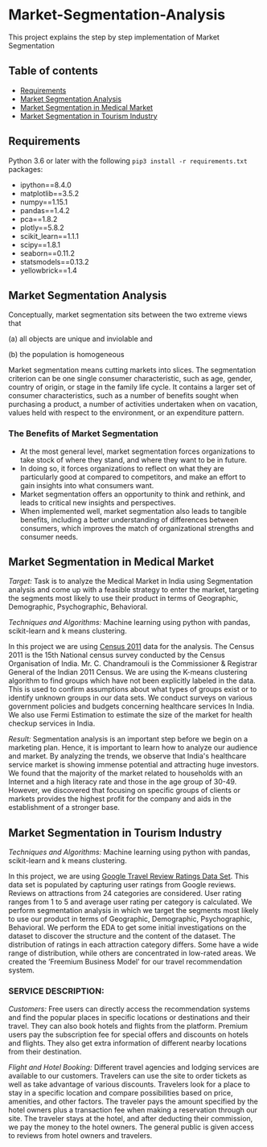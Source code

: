 
# Market-Segmentation-Analysis

This project explains the step by step implementation of Market Segmentation

## Table of contents

- [Requirements](#requirements)
- [Market Segmentation Analysis](#market-segmentation-analysis-1)
- [Market Segmentation in Medical Market](#market-segmentation-in-medical-market)
- [Market Segmentation in Tourism Industry](#market-segmentation-in-tourism-industry)

## Requirements

Python 3.6 or later with the following `pip3 install -r requirements.txt` packages:

- ipython==8.4.0
- matplotlib==3.5.2
- numpy==1.15.1
- pandas==1.4.2
- pca==1.8.2
- plotly==5.8.2
- scikit_learn==1.1.1
- scipy==1.8.1
- seaborn==0.11.2
- statsmodels==0.13.2
- yellowbrick==1.4

## Market Segmentation Analysis

Conceptually, market segmentation sits between the two extreme views that

(a) all objects are unique and inviolable and

(b) the population is homogeneous

Market segmentation means cutting markets into slices.
The segmentation criterion can be one single consumer characteristic, such as age, gender, country of origin, or stage in the family life cycle.
It contains a larger set of consumer characteristics, such as a number of benefits sought when purchasing a product, a number of activities undertaken when on vacation, values held with respect to the environment, or an expenditure pattern.

### The Benefits of Market Segmentation
- At the most general level, market segmentation forces organizations to take stock of where they stand, and where they want to be in future.
- In doing so, it forces organizations to reflect on what they are particularly good at compared to competitors, and make an effort to gain insights into what consumers want.
- Market segmentation offers an opportunity to think and rethink, and leads to critical new insights and perspectives.
- When implemented well, market segmentation also leads to tangible benefits, including a better understanding of differences between consumers, which improves the match of organizational strengths and consumer needs.

## Market Segmentation in Medical Market

*Target:* Task is to analyze the Medical Market in India using Segmentation analysis and come up
with a feasible strategy to enter the market, targeting the segments most likely to use their
product in terms of Geographic, Demographic, Psychographic, Behavioral.

*Techniques and Algorithms:* Machine learning using python with pandas, scikit-learn and k means clustering.

In this project we are using [Census 2011](https://censusindia.gov.in/census.website/data/census-tables) data for the analysis. The Census 2011 is the 15th National census survey conducted by the Census Organisation of India. Mr. C. Chandramouli is the Commissioner & Registrar General of the Indian 2011 Census. 
We are using the K-means clustering algorithm to find groups which have not been explicitly labeled in the data. This is used to confirm assumptions about what types of groups exist or to identify unknown groups in our data sets.
We conduct surveys on various government policies and budgets concerning healthcare services In India. We also use Fermi Estimation to estimate the size of the market for health checkup services in India.

*Result:* Segmentation analysis is an important step before we begin on a marketing plan. Hence, it is important to learn how to analyze our audience and market. By analyzing the trends, we observe that India's healthcare service market is showing immense potential and attracting huge investors. We found that the majority of the market related to households with an Internet and a high literacy rate and those in the age group of 30-49. However, we discovered that focusing on specific groups of clients or markets provides the highest profit for the company and aids in the establishment of a stronger base.

## Market Segmentation in Tourism Industry

*Techniques and Algorithms:* Machine learning using python with pandas, scikit-learn and k means clustering.

In this project, we are using [Google Travel Review Ratings Data Set](https://archive.ics.uci.edu/ml/datasets/Tarvel+Review+Ratings). This data set is populated by capturing user ratings from Google reviews. Reviews on attractions from 24 categories are considered. User rating ranges from 1 to 5 and average user rating per category is calculated. We perform segmentation analysis in which we target the segments most likely to use our product in terms of Geographic, Demographic, Psychographic, Behavioral.
We perform the EDA to get some initial investigations on the dataset to discover the structure and the content of the dataset. The distribution of ratings in each attraction category differs. Some have a wide range of distribution, while others are concentrated in low-rated areas. 
We created the ‘Freemium Business Model’ for our travel recommendation system.

### SERVICE DESCRIPTION:
*Customers:* Free users can directly access the recommendation systems and find the popular places in specific locations or destinations and their travel. They can also book hotels and flights from the platform. Premium users pay the subscription fee for special offers and discounts on hotels and flights. They also get extra information of different nearby locations from their destination.

*Flight and Hotel Booking:* Different travel agencies and lodging services are available to our customers. Travelers can use the site to order tickets as well as take advantage of various discounts. Travelers look for a place to stay in a specific location and compare possibilities based on price, amenities, and other factors. The traveler pays the amount specified by the hotel owners plus a transaction fee when making a reservation through our site. The traveler stays at the hotel, and after deducting their commission, we pay the money to the hotel owners. The general public is given access to reviews from hotel owners and travelers.
